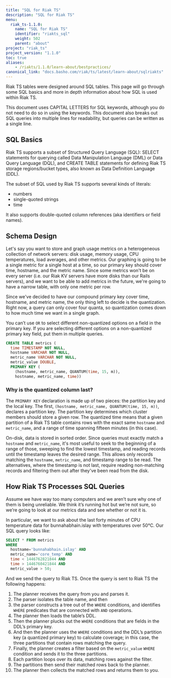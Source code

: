 ```yaml
---
title: "SQL for Riak TS"
description: "SQL for Riak TS"
menu:
  riak_ts-1.1.0:
    name: "SQL for Riak TS"
    identifier: "riakts_sql"
    weight: 502
    parent: "about"
project: "riak_ts"
project_version: "1.1.0"
toc: true
aliases:
    - /riakts/1.1.0/learn-about/bestpractices/
canonical_link: "docs.basho.com/riak/ts/latest/learn-about/sqlriakts"
---
```


Riak TS tables were designed around SQL tables. This page will go through some SQL basics and more in depth information about how SQL is used within Riak TS.  

This document uses CAPITAL LETTERS for SQL keywords, although you do not need to do so in using the keywords. This document also breaks out SQL queries into multiple lines for readability, but queries can be written as a single line.

## SQL Basics

Riak TS supports a subset of Structured Query Language (SQL): SELECT statements for querying called Data Manipulation Language (DML) or Data Query Language (DQL), and CREATE TABLE statements for defining Riak TS storage regions/bucket types, also known as Data Definition Language (DDL).

The subset of SQL used by Riak TS supports several kinds of literals: 

* numbers 
* single-quoted strings
* time

It also supports double-quoted column references (aka identifiers or field names).

## Schema Design

Let's say you want to store and graph usage metrics on a heterogeneous collection of network servers: disk usage, memory usage, CPU temperatures, load averages, and other metrics. Our graphing is going to be a single metric for a single host at a time, so our primary key should cover time, hostname, and the metric name. Since some metrics won't be on every server (i.e. our Riak KV servers have more disks than our Rails servers), and we want to be able to add metrics in the future, we're going to have a narrow table, with only one metric per row. 

Since we've decided to have our compound primary key cover time, hostname, and metric name, the only thing left to decide is the quantization. Right now, a query can only cover four quanta, so quantization comes down to how much time we want in a single graph. 

You can’t use `OR` to select different non-quantized options on a field in the primary key. If you are selecting different options on a non-quantized primary key field, put them in multiple queries.

```sql
CREATE TABLE metrics (
  time TIMESTAMP NOT NULL, 
  hostname VARCHAR NOT NULL, 
  metric_name VARCHAR NOT NULL, 
  metric_value DOUBLE, 
  PRIMARY KEY (
    (hostname, metric_name, QUANTUM(time, 15, m)),
    hostname, metric_name, time))
```

### Why is the quantized column last?

The `PRIMARY KEY` declaration is made up of two pieces: the partition key and the local key. The first, `(hostname, metric_name, QUANTUM(time, 15, m))`, declares a partition key. The partition key determines which cluster members should store a given row. The quantized time means that a given partition of a Riak TS table contains rows with the exact same `hostname` and `metric_name`, and a range of time spanning fifteen minutes (in this case).

On-disk, data is stored in sorted order. Since queries must exactly match a `hostname` and `metric_name`, it's most useful to seek to the beginning of a range of those, sweeping to find the lowest timestamp, and reading records until the timestamp leaves the desired range. This allows only records matching the `hostname`, `metric_name`, and timestamp range to be read. The alternatives, where the timestamp is not last, require reading non-matching records and filtering them out after they've been read from the disk.


## How Riak TS Processes SQL Queries

Assume we have way too many computers and we aren’t sure why one of them is being unreliable. We think it’s running hot but we’re not sure, so we’re going to look at our metrics data and see whether or not it is.

In particular, we want to ask about the last forty minutes of CPU temperature data for bunnahabhain.islay with temperatures over 50°C. Our SQL query looks like:

```sql
SELECT * FROM metrics 
WHERE
  hostname='bunnahabhain.islay' AND
  metric_name='core_temp' AND
  time < 1446762821844 AND
  time > 1446760421844 AND
  metric_value > 50;
```

And we send the query to Riak TS. Once the query is sent to Riak TS the following happens:

1. The planner receives the query from you and parses it.
2. The parser isolates the table name, and then 
3. the parser constructs a tree out of the `WHERE` conditions, and identifies `WHERE` predicates that are connected with `AND` operations.
3. The planner then loads the table’s DDL.
4. Then the planner plucks out the `WHERE` conditions that are fields in the DDL’s primary key.
5. And then the planner uses the `WHERE` conditions and the DDL’s partition key (a quantized primary key) to calculate coverage; in this case, the three partitions that contain rows matching the query.
6. Finally, the planner creates a filter based on the `metric_value` `WHERE` condition and sends it to the three partitions.
7. Each partition loops over its data, matching rows against the filter.
8. The partitions then send their matched rows back to the planner.
9. The planner then collects the matched rows and returns them to you.
